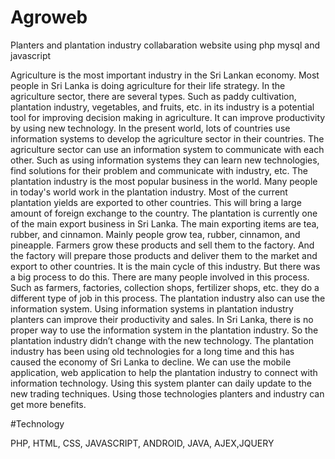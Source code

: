 # Agroweb


Planters and plantation industry collabaration website using php mysql and javascript

Agriculture is the most important industry in the Sri Lankan economy. Most people in Sri
Lanka is doing agriculture for their life strategy. In the agriculture sector, there are several
types. Such as paddy cultivation, plantation industry, vegetables, and fruits, etc. in its industry
is a potential tool for improving decision making in agriculture. It can improve productivity by
using new technology. In the present world, lots of countries use information systems to
develop the agriculture sector in their countries. The agriculture sector can use an
information system to communicate with each other. Such as using information systems they
can learn new technologies, find solutions for their problem and communicate with industry,
etc.
 The plantation industry is the most popular business in the world. Many people in
today's world work in the plantation industry. Most of the current plantation yields are
exported to other countries. This will bring a large amount of foreign exchange to the country.
The plantation is currently one of the main export business in Sri Lanka. The main exporting
items are tea, rubber, and cinnamon. Mainly people grow tea, rubber, cinnamon, and
pineapple.
 Farmers grow these products and sell them to the factory. And the factory will
prepare those products and deliver them to the market and export to other countries. It is
the main cycle of this industry. But there was a big process to do this. There are many people
involved in this process. Such as farmers, factories, collection shops, fertilizer shops, etc. they
do a different type of job in this process.
 The plantation industry also can use the information
system. Using information systems in plantation industry planters can improve their
productivity and sales. In Sri Lanka, there is no proper way to use the information system in
the plantation industry. So the plantation industry didn’t change with the new technology.
The plantation industry has been using old technologies for a long time and this has caused
the economy of Sri Lanka to decline.
 We can use the mobile application, web application
to help the plantation industry to connect with information technology. Using this system
planter can daily update to the new trading techniques. Using those technologies planters
and industry can get more benefits.

#Technology



PHP, HTML, CSS, JAVASCRIPT, ANDROID, JAVA, AJEX,JQUERY
